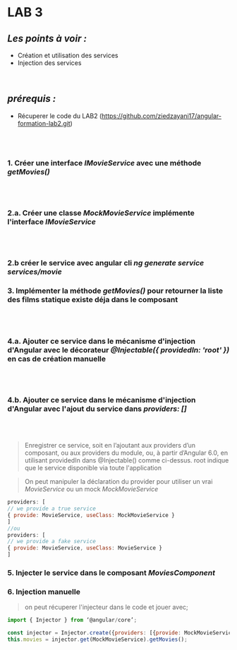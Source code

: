 # LAB 3
## _Les points à voir :_

- Création et utilisation des services
- Injection des services

<br/>

## _prérequis :_

- Récuperer le code du LAB2 (https://github.com/ziedzayani17/angular-formation-lab2.git)
<br/>
<br/>

### 1. Créer une interface *IMovieService* avec une méthode *getMovies()*

<br/>
<br/>
  
### 2.a. Créer une classe *MockMovieService* implémente l'interface *IMovieService*

<br/>
<br/>

### 2.b créer le service avec angular cli *ng generate service services/movie*

### 3. Implémenter la méthode *getMovies()* pour retourner la liste des films statique existe déja dans le composant

<br/>
<br/>

### 4.a. Ajouter ce service dans le mécanisme d'injection d'Angular avec le décorateur *@Injectable({ providedIn: 'root' })* en cas de création manuelle
<br/>
<br/>

### 4.b. Ajouter ce service dans le mécanisme d'injection d'Angular avec l'ajout du service dans *providers: []*

<br/>
<br/>


>Enregistrer ce service, soit en l’ajoutant aux providers d’un composant, ou aux
providers du module, ou, à partir d’Angular 6.0, en utilisant providedIn dans @Injectable() comme
ci-dessus.
root indique que le service disponible via toute l'application
>

>On peut manipuler la déclaration du provider pour utiliser un vrai *MovieService* ou un mock *MockMovieService* 
```js
providers: [
// we provide a true service
{ provide: MovieService, useClass: MockMovieService }
]
//ou
providers: [
// we provide a fake service
{ provide: MovieService, useClass: MovieService }
]
```

### 5. Injecter le service dans le composant *MoviesComponent*

### 6. Injection manuelle 
>on peut récuperer l'injecteur dans le code et jouer avec;
>
```js
import { Injector } from ‘@angular/core’;

const injector = Injector.create({providers: [{provide: MockMovieService, deps: []}]});
this.movies = injector.get(MockMovieService).getMovies();
```





